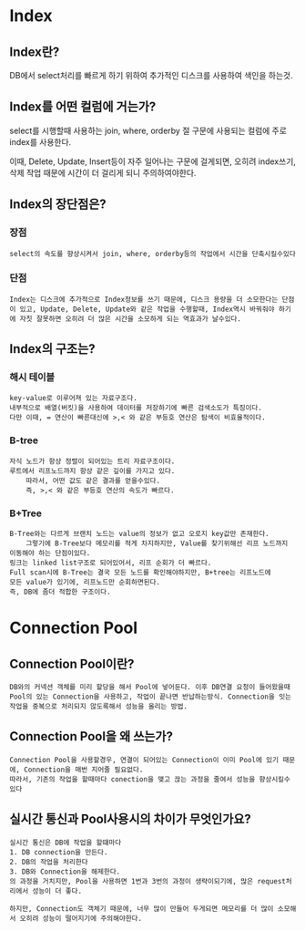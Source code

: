 # Index

## Index란?

DB에서 select처리를 빠르게 하기 위하여 추가적인 디스크를 사용하여 색인을 하는것.

## Index를 어떤 컬럼에 거는가?

select를 시행할때 사용하는 join, where, orderby 절 구문에 사용되는 컬럼에 주로 index를 사용한다.

이때, Delete, Update, Insert등이 자주 일어나는 구문에 걸게되면, 오히려 index쓰기, 삭제 작업 때문에 시간이 더 걸리게 되니 주의하여야한다.

## Index의 장단점은?

### 장점

    select의 속도를 향상시켜서 join, where, orderby등의 작업에서 시간을 단축시킬수있다

### 단점

    Index는 디스크에 추가적으로 Index정보를 쓰기 때문에, 디스크 용량을 더 소모한다는 단점이 있고, Update, Delete, Update와 같은 작업을 수행할때, Index역시 바꿔줘야 하기에 자칫 잘못하면 오히려 더 많은 시간을 소모하게 되는 역효과가 날수있다.

## Index의 구조는?

### 해시 테이블

    key-value로 이루어져 있는 자료구조다.
    내부적으로 배열(버킷)을 사용하여 데이터를 저장하기에 빠른 검색소도가 특징이다.
    다만 이때, = 연산이 빠른대신에 >,< 와 같은 부등호 연산은 탐색이 비효율적이다.

### B-tree

    자식 노드가 항상 정렬이 되어있는 트리 자료구조이다.
    루트에서 리프노드까지 항상 같은 깊이를 가지고 있다.
        따라서, 어떤 값도 같은 결과를 얻을수있다.
        즉, >,< 와 같은 부등호 연산의 속도가 빠르다.

### B+Tree

    B-Tree와는 다르게 브랜치 노드는 value의 정보가 없고 오로지 key값만 존재한다.
        그렇기에 B-Tree보다 메모리를 적게 차지하지만, Value를 찾기위해선 리프 노드까지 이동해야 하는 단점이있다.
    링크는 linked list구조로 되어있어서, 리프 순회가 더 빠르다.
    Full scan시에 B-Tree는 결국 모든 노드를 확인해야하지만, B+tree는 리프노드에
    모든 value가 있기에, 리프노드만 순회하면된다.
    즉, DB에 좀더 적합한 구조이다.

# Connection Pool

## Connection Pool이란?

    DB와의 커넥션 객체를 미리 할당을 해서 Pool에 넣어둔다. 이후 DB연결 요청이 들어왔을때 Pool의 있는 Connection을 사용하고, 작업이 끝나면 반납하는방식. Connection을 잇는 작업을 중복으로 처리되지 않도록해서 성능을 올리는 방법.

## Connection Pool을 왜 쓰는가?

    Connection Pool을 사용할경우, 연결이 되어있는 Connection이 이미 Pool에 있기 때문에, Connection을 매번 지어줄 필요없다.
    따라서, 기존의 작업을 할때마다 conection을 맺고 끊는 과정을 줄여서 성능을 향상시킬수있다

## 실시간 통신과 Pool사용시의 차이가 무엇인가요?

    실시간 통신은 DB에 작업을 할떄마다
    1. DB connection을 만든다.
    2. DB의 작업을 처리한다
    3. DB와 Connection을 해제한다.
    의 과정을 거치지만, Pool을 사용하면 1번과 3번의 과정이 생략이되기에, 많은 request처리에서 성능이 더 좋다.

    하지만, Connection도 객체기 때문에, 너무 많이 만들어 두게되면 메모리를 더 많이 소모해서 오히려 성능이 떨어지기에 주의해야한다.
